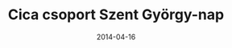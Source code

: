 ---
title: Cica csoport Szent György-nap
date: "2014-04-16"
src: https://photos.app.goo.gl/XKwkR7ESe7wf2Xj37
images:
- https://lh3.googleusercontent.com/DXAmZSpDpP9MecFMVJ9YNy6pVm6nYRa_T6a9I2FCUa5F3--hPAgqmj2XGP-FCQ32r6a6MNA1xnhszHx5mWZcEsR4OS23YckhX4hfPWRqVimtuHV83HkKKl8T9p1IDF0ykd1BvTpSZA
- https://lh3.googleusercontent.com/Lus6KqPoPMBJFgATt5jNJjjiOSWKEhD4nakQFWxUOdOCtQgQNa9WwCoft8wbCDov-tvWwRd8Q6_mvaGGF3v3oU1iBD3_QWOG_noLLF8MRNqovgfeO3Zik9u51IyMTiSpJUdCRwLa-A
- https://lh3.googleusercontent.com/AIDgcXk3PBAig92owZ8W_Xdm7r7eKUSilJwBq9xYy5xKagNHugjBc0KtscfQY8AVYMcnztAtqt_dldwAKIQvpdkqwFnX96dA5StvLBXjK_p20w_Y0ofZjd96jp4rTvwjUfMC_4HyBg
- https://lh3.googleusercontent.com/CzGRfYH2sy_DOjJrXSzFQ3sHwu5nfCqAtirkySKsWEx_d_8wkosyADG2IKPWAtiGrP05IrZBGUvp10Z0h2rTHPEpMxbHy_l7r9ZhqRTZReGjsBpFD3PLsPsZzZmsTOHBT3aBWUOrIQ
- https://lh3.googleusercontent.com/Wje_L84UySJSpwXwVxyNJ51WS9yE_2-BtwlNEU5R_k2cPrrccGPoWuoIZ30TQ5p0oa7-t-WYneu6ycHkGCxL_s7NYL8YlQwjRb3XwwY-la2Yekaqq6Rur29T4glv2xinu_-7kSQ2Gg
- https://lh3.googleusercontent.com/VuEiY5Km0bKavLfEOJQrS96KBaVxj9A4fQFzmsx1SuLYWKktzvDsGqu6jcgH2zuzKl2qaycOfpQNsnLH0pl7UDQX1ERsipMkBgTko7yFyS9TYRLJrDdWtGF3rgImnVGQ2lQKO1DufQ
- https://lh3.googleusercontent.com/CbrbEtVCt0sJPB7QQPpSN77qupCbmqSZaaqzz5YSuW4ebn3St2f9OVwTYWwGkMUpiEAaJZrBOLV5J2lT0oWEnHUYN9M-HH4_RFd6IaTgB7FuocsE64iOC41_jqe4KysWE8SGhUkKyQ
- https://lh3.googleusercontent.com/8iZLZ5vfUIFw1pWKB6SBPj51faWASZqOCtIbGmdvbcxLB90a-O1qt7QFrCwWJ9QKSfz1fRTi8CgTy6MKS_b3tNGTxRU9k_9zasY5QyHz-0ipTeuIp0SfVgd6z71WsCx6TjrnV-5hDg
- https://lh3.googleusercontent.com/kayDmV4Wn8kh0dBfzxp6SVMKG53q5_f3XkrBkmZBb2_O3LS508I7zH3uNVsDpP9XgzgpXscZ2jxzsoh4IfYxgoRiTtr2-OPYIxxzgZdsZpQv8guBWCi3J2Mez2AxU9tbuQep86BLAg
- https://lh3.googleusercontent.com/eNd24NlYCFPCgEAheUynn-bVgCHKkS5F0nUbiYbuQaabIElXDWi88AQ_KkmHYH_xz7yFl-ruXdvKMdREulFgA_Jx76YYMVb9Pyfux5TVLgGQyYIvPNhz3exSD28UKwySnqlG-5Ermg
- https://lh3.googleusercontent.com/eP0qsqUk_duUm3bVIz_9KREM35ZMOMBBu1iOSnYmRRtOSCtmH6btvrLCDCRyu2nbfw4HMI6KKce9C2-1z3lpeeTAL9GS3XtSBxRoxUfPGMf7C7mxEae3bHbwHrP5vNfo_rZiPW7fnA
- https://lh3.googleusercontent.com/oXcS-TA3RXggoLm6Mmgr4L1MHCCHJTKDFoP1PM-z-5QF9knQhfpkSePjVYl1_oKkE7cTnY2mc2rJnAkMs8i1MWGwgNERKzzFIL2aDYsvMyDDmZSCDHr2x1oeOvi0k4kBPpyPVFrHKQ
- https://lh3.googleusercontent.com/06_5zMT2dn4sA-bCJRQ56CBRoUyw_eAZGuRsSign4NNeIsu7zxmdabM052-_N9ACv7f3-vR251jwIawhqFRmOSGW-jviSb903h5dRL_Y7xbfMS_C5dhcpjum_YHK96q5L7kGvyIumA
- https://lh3.googleusercontent.com/TQBjl2QWbIbRs2d9Dp9f8gwwiyxZpO2B1h9aoiV16RtCrWQ6eZmUZsNRbt5IkeOoRSfvyqmrCv2V68uKf_CXb8s_rtYguihdoe73AR1LkhAxRK8xRUoS-0ApHV67q8k0DYt0se3Fsg
---